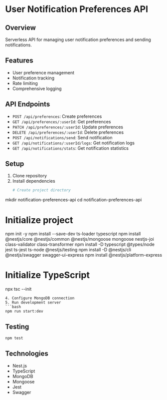 # User Notification Preferences API

## Overview
Serverless API for managing user notification preferences and sending notifications.

## Features
- User preference management
- Notification tracking
- Rate limiting
- Comprehensive logging

## API Endpoints
- `POST /api/preferences`: Create preferences
- `GET /api/preferences/:userId`: Get preferences
- `PATCH /api/preferences/:userId`: Update preferences
- `DELETE /api/preferences/:userId`: Delete preferences
- `POST /api/notifications/send`: Send notification
- `GET /api/notifications/:userId/logs`: Get notification logs
- `GET /api/notifications/stats`: Get notification statistics

## Setup
1. Clone repository
2. Install dependencies
   ```bash
   # Create project directory
mkdir notification-preferences-api
cd notification-preferences-api

# Initialize project
npm init -y
npm install --save-dev ts-loader typescript
npm install @nestjs/core @nestjs/common @nestjs/mongoose mongoose nestjs-joi class-validator class-transformer
npm install -D typescript @types/node jest ts-jest ts-node @nestjs/testing
npm install -D @nestjs/cli @nestjs/swagger swagger-ui-express
npm install @nestjs/platform-express

# Initialize TypeScript
npx tsc --init
   ```
4. Configure MongoDB connection
5. Run development server
   ```bash
   npm run start:dev
   ```

## Testing
```bash
npm test
```

## Technologies
- Nest.js
- TypeScript
- MongoDB
- Mongoose
- Jest
- Swagger
